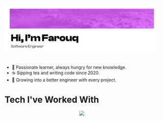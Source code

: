 <img src = "https://github.com/far0uq/far0uq/blob/main/github_header.png">

#

- 💪 Passionate learner, always hungry for new knowledge.
- ☕ Sipping tea and writing code since 2020.
- 🌱 Growing into a better engineer with every project.

# Tech I've Worked With
<p align="center">
  <a href="https://skillicons.dev">
    <img src="https://skillicons.dev/icons?i=figma,sass,bootstrap,javascript,typescript,react,astro,nodejs,express,nextjs,remix,jest,python,django,flask,solidity,mongodb,mysql,postman,docker,aws,kubernetes,github,netlify,vercel,latex&perline=13" />
  </a>
</p>
